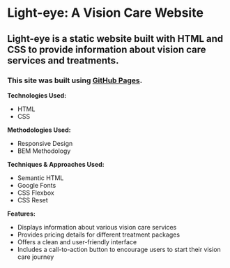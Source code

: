 # Light-eye: A Vision Care Website
## Light-eye is a static website built with HTML and CSS to provide information about vision care services and treatments.
### This site was built using [GitHub Pages](https://dextoptv.github.io/2024-q1-light-eye-landing-page/).

**Technologies Used:**
- HTML
- CSS

**Methodologies Used:**
- Responsive Design
- BEM Methodology

**Techniques & Approaches Used:**
- Semantic HTML
- Google Fonts
- CSS Flexbox
- CSS Reset

**Features:**
- Displays information about various vision care services
- Provides pricing details for different treatment packages
- Offers a clean and user-friendly interface
- Includes a call-to-action button to encourage users to start their vision care journey